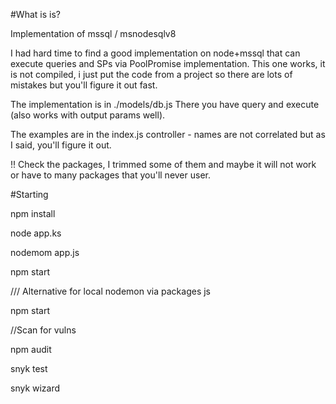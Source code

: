 #What is is?

Implementation of mssql / msnodesqlv8

I had hard time to find a good implementation on node+mssql that can execute queries and SPs via PoolPromise implementation.
This one works, it is not compiled, i just put the code from a project so there are lots of mistakes but you'll figure it out fast.


The implementation is in ./models/db.js
There you have query and execute (also works with output params well).

The examples are in the index.js controller - names are not correlated but as I said, you'll figure it out.


!! Check the packages, I trimmed some of them and maybe it will not work or have to many packages that you'll never user.


#Starting

npm install

node app.ks

nodemom app.js

npm start

/// Alternative for local nodemon via packages js

npm start


//Scan for vulns

npm audit

snyk test

snyk wizard



